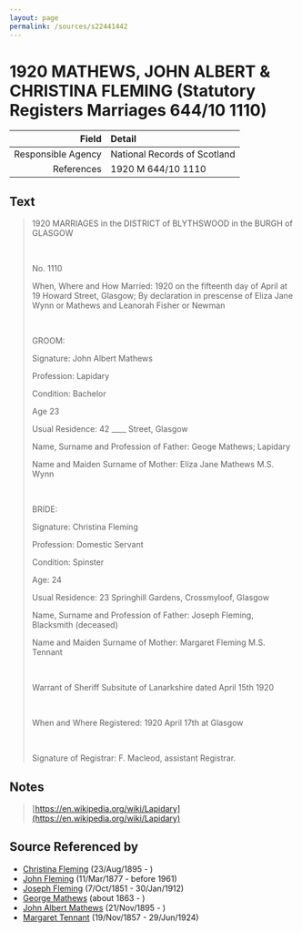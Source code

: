 ```yaml
---
layout: page
permalink: /sources/s22441442
---
```


# 1920 MATHEWS, JOHN ALBERT & CHRISTINA FLEMING (Statutory Registers Marriages 644/10 1110)

Field | Detail
---:|:---
Responsible Agency | National Records of Scotland
References | 1920 M 644/10 1110

## Text

> 1920 MARRIAGES in the DISTRICT of BLYTHSWOOD in the BURGH of GLASGOW
>
> <br/>
>
> No. 1110
>
> When, Where and How Married: 1920 on the fifteenth day of April at 19 Howard Street, Glasgow; By declaration in prescense of Eliza Jane Wynn or Mathews and Leanorah Fisher or Newman
>
> <br/>
>
> GROOM:
>
> Signature: John Albert Mathews
>
> Profession: Lapidary
>
> Condition: Bachelor
>
> Age 23
>
> Usual Residence: 42 ____ Street, Glasgow
>
> Name, Surname and Profession of Father: Geoge Mathews; Lapidary
>
> Name and Maiden Surname of Mother: Eliza Jane Mathews M.S. Wynn
>
> <br/>
>
> BRIDE:
>
> Signature: Christina Fleming
>
> Profession: Domestic Servant
>
> Condition: Spinster
>
> Age: 24
>
> Usual Residence: 23 Springhill Gardens, Crossmyloof, Glasgow
>
> Name, Surname and Profession of Father: Joseph Fleming, Blacksmith (deceased)
>
> Name and Maiden Surname of Mother: Margaret Fleming M.S. Tennant
>
> <br/>
>
> Warrant of Sheriff Subsitute of Lanarkshire dated April 15th 1920
>
> <br/>
>
> When and Where Registered: 1920 April 17th at Glasgow
>
> <br/>
>
> Signature of Registrar: F. Macleod, assistant Registrar.
>

## Notes

> [https://en.wikipedia.org/wiki/Lapidary](https://en.wikipedia.org/wiki/Lapidary)
>


## Source Referenced by

* [Christina Fleming](../people/@89446044@-christina-fleming-b1895-8-23-d.md) (23/Aug/1895 - )
* [John Fleming](../people/@49475976@-john-fleming-b1877-3-11-d1961.md) (11/Mar/1877 - before 1961)
* [Joseph Fleming](../people/@57117702@-joseph-fleming-b1851-10-7-d1912-1-30.md) (7/Oct/1851 - 30/Jan/1912)
* [George Mathews](../people/@7150388@-george-mathews-b1863-d.md) (about 1863 - )
* [John Albert Mathews](../people/@5643892@-john-albert-mathews-b1895-11-21-d.md) (21/Nov/1895 - )
* [Margaret Tennant](../people/@14002910@-margaret-tennant-b1857-11-19-d1924-6-29.md) (19/Nov/1857 - 29/Jun/1924)

